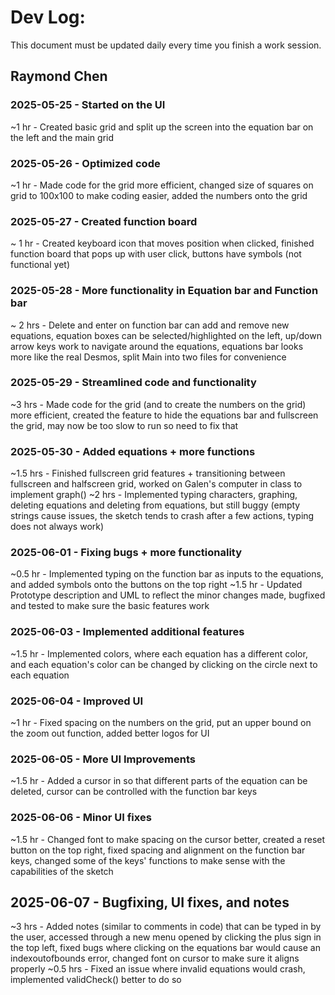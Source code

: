 # Dev Log:

This document must be updated daily every time you finish a work session.

## Raymond Chen 

### 2025-05-25 - Started on the UI
~1 hr - Created basic grid and split up the screen into the equation bar on the left and the main grid

### 2025-05-26 - Optimized code
~1 hr - Made code for the grid more efficient, changed size of squares on grid to 100x100 to make coding easier, added the numbers onto the grid

### 2025-05-27 - Created function board
~ 1 hr - Created keyboard icon that moves position when clicked, finished function board that pops up with user click, buttons have symbols (not functional yet)

### 2025-05-28 - More functionality in Equation bar and Function bar
~ 2 hrs - Delete and enter on function bar can add and remove new equations, equation boxes can be selected/highlighted on the left, up/down arrow keys work to navigate around the equations, equations bar looks more like the real Desmos, split Main into two files for convenience

### 2025-05-29 - Streamlined code and functionality
~3 hrs - Made code for the grid (and to create the numbers on the grid) more efficient, created the feature to hide the equations bar and fullscreen the grid, may now be too slow to run so need to fix that

### 2025-05-30 - Added equations + more functions
~1.5 hrs - Finished fullscreen grid features + transitioning between fullscreen and halfscreen grid, worked on Galen's computer in class to implement graph()
~2 hrs - Implemented typing characters, graphing, deleting equations and deleting from equations, but still buggy (empty strings cause issues, the sketch tends to crash after a few actions, typing does not always work)

### 2025-06-01 - Fixing bugs + more functionality
~0.5 hr - Implemented typing on the function bar as inputs to the equations, and added symbols onto the buttons on the top right
~1.5 hr - Updated Prototype description and UML to reflect the minor changes made, bugfixed and tested to make sure the basic features work

### 2025-06-03 - Implemented additional features
~1.5 hr - Implemented colors, where each equation has a different color, and each equation's color can be changed by clicking on the circle next to each equation

### 2025-06-04 - Improved UI
~1 hr - Fixed spacing on the numbers on the grid, put an upper bound on the zoom out function, added better logos for UI

### 2025-06-05 - More UI Improvements
~1.5 hr - Added a cursor in so that different parts of the equation can be deleted, cursor can be controlled with the function bar keys

### 2025-06-06 - Minor UI fixes
~1.5 hr - Changed font to make spacing on the cursor better, created a reset button on the top right, fixed spacing and alignment on the function bar keys, changed some of the keys' functions to make sense with the capabilities of the sketch

## 2025-06-07 - Bugfixing, UI fixes, and notes
~3 hrs - Added notes (similar to comments in code) that can be typed in by the user, accessed through a new menu opened by clicking the plus sign in the top left, fixed bugs where clicking on the equations bar would cause an indexoutofbounds error, changed font on cursor to make sure it aligns properly
~0.5 hrs - Fixed an issue where invalid equations would crash, implemented validCheck() better to do so
